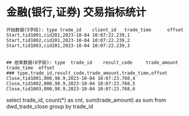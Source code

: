 
# 金融(银行,证券) 交易指标统计

```text
开始数据(5字段): type	trade_id 	client_id	trade_time		offset 
Start,tid1001,cid201,2023-10-04 10:07:22.239,1
Start,tid1002,cid201,2023-10-04 10:07:22.239,2
Start,tid1003,cid201,2023-10-04 10:07:22.239,3


## 结束数据(6字段): type	trade_id 	result_code		trade_amount	trade_time	offset 
### type,trade_id,result_code,trade_amount,trade_time,offset 
Close,tid1001,000,98.9,2023-10-04 10:07:23.768,4
Close,tid1002,000,98.9,2023-10-04 10:07:23.768,5
Close,tid1003,000,98.9,2023-10-04 10:07:23.768,6

```

select 
  trade_id, 
  count(*) as cnt, 
  sum(trade_amount) as sum
from dwd_trade_close
group by trade_id

